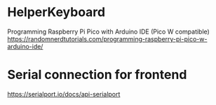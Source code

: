 # HelperKeyboard

Programming Raspberry Pi Pico with Arduino IDE (Pico W compatible)
https://randomnerdtutorials.com/programming-raspberry-pi-pico-w-arduino-ide/

# Serial connection for frontend
https://serialport.io/docs/api-serialport
